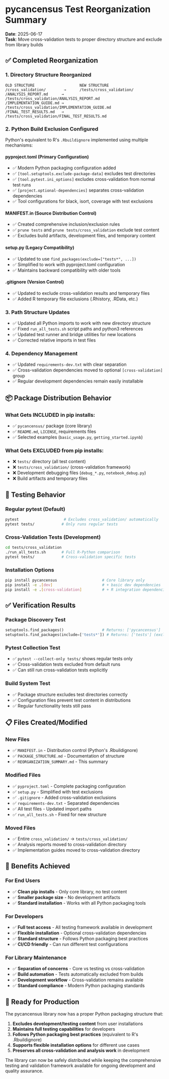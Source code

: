 # pycancensus Test Reorganization Summary

**Date**: 2025-06-17  
**Task**: Move cross-validation tests to proper directory structure and exclude from library builds

## ✅ **Completed Reorganization**

### 1. **Directory Structure Reorganized**
```
OLD STRUCTURE                    NEW STRUCTURE
/cross_validation/        →      /tests/cross_validation/
/ANALYSIS_REPORT.md      →      /tests/cross_validation/ANALYSIS_REPORT.md
/IMPLEMENTATION_GUIDE.md →      /tests/cross_validation/IMPLEMENTATION_GUIDE.md
/FINAL_TEST_RESULTS.md   →      /tests/cross_validation/FINAL_TEST_RESULTS.md
```

### 2. **Python Build Exclusion Configured**
Python's equivalent to R's `.Rbuildignore` implemented using multiple mechanisms:

#### **pyproject.toml** (Primary Configuration)
- ✅ Modern Python packaging configuration added
- ✅ `[tool.setuptools.exclude-package-data]` excludes test directories
- ✅ `[tool.pytest.ini_options]` excludes cross-validation from normal test runs
- ✅ `[project.optional-dependencies]` separates cross-validation dependencies
- ✅ Tool configurations for black, isort, coverage with test exclusions

#### **MANIFEST.in** (Source Distribution Control)
- ✅ Created comprehensive inclusion/exclusion rules
- ✅ `prune tests` and `prune tests/cross_validation` exclude test content
- ✅ Excludes build artifacts, development files, and temporary content

#### **setup.py** (Legacy Compatibility)
- ✅ Updated to use `find_packages(exclude=["tests*", ...])` 
- ✅ Simplified to work with pyproject.toml configuration
- ✅ Maintains backward compatibility with older tools

#### **.gitignore** (Version Control)
- ✅ Updated to exclude cross-validation results and temporary files
- ✅ Added R temporary file exclusions (.Rhistory, .RData, etc.)

### 3. **Path Structure Updates**
- ✅ Updated all Python imports to work with new directory structure
- ✅ Fixed `run_all_tests.sh` script paths and python3 references
- ✅ Updated test runner and bridge utilities for new locations
- ✅ Corrected relative imports in test files

### 4. **Dependency Management**
- ✅ Updated `requirements-dev.txt` with clear separation
- ✅ Cross-validation dependencies moved to optional `[cross-validation]` group
- ✅ Regular development dependencies remain easily installable

## 📦 **Package Distribution Behavior**

### **What Gets INCLUDED in pip installs:**
- ✅ `pycancensus/` package (core library)
- ✅ `README.md`, `LICENSE`, requirements files
- ✅ Selected examples (`basic_usage.py`, `getting_started.ipynb`)

### **What Gets EXCLUDED from pip installs:**
- ❌ `tests/` directory (all test content)
- ❌ `tests/cross_validation/` (cross-validation framework)
- ❌ Development debugging files (`debug_*.py`, `notebook_debug.py`)
- ❌ Build artifacts and temporary files

## 🧪 **Testing Behavior**

### **Regular pytest (Default)**
```bash
pytest                    # Excludes cross_validation/ automatically
pytest tests/            # Only runs regular tests
```

### **Cross-Validation Tests (Development)**
```bash
cd tests/cross_validation
./run_all_tests.sh       # Full R-Python comparison
pytest tests/            # Cross-validation specific tests
```

### **Installation Options**
```bash
pip install pycancensus                    # Core library only
pip install -e .[dev]                      # + basic dev dependencies  
pip install -e .[cross-validation]         # + R integration dependencies
```

## ✅ **Verification Results**

### **Package Discovery Test**
```python
setuptools.find_packages()                 # Returns: ['pycancensus']
setuptools.find_packages(include=['tests*']) # Returns: ['tests'] (excluded)
```

### **Pytest Collection Test**
- ✅ `pytest --collect-only tests/` shows regular tests only
- ✅ Cross-validation tests excluded from default runs
- ✅ Can still run cross-validation tests explicitly

### **Build System Test**
- ✅ Package structure excludes test directories correctly
- ✅ Configuration files prevent test content in distributions
- ✅ Regular functionality tests still pass

## 📋 **Files Created/Modified**

### **New Files**
- ✅ `MANIFEST.in` - Distribution control (Python's .Rbuildignore)
- ✅ `PACKAGE_STRUCTURE.md` - Documentation of structure
- ✅ `REORGANIZATION_SUMMARY.md` - This summary

### **Modified Files**
- ✅ `pyproject.toml` - Complete packaging configuration
- ✅ `setup.py` - Simplified with test exclusions
- ✅ `.gitignore` - Added cross-validation exclusions
- ✅ `requirements-dev.txt` - Separated dependencies
- ✅ All test files - Updated import paths
- ✅ `run_all_tests.sh` - Fixed for new structure

### **Moved Files**
- ✅ Entire `cross_validation/` → `tests/cross_validation/`
- ✅ Analysis reports moved to cross-validation directory
- ✅ Implementation guides moved to cross-validation directory

## 🎯 **Benefits Achieved**

### **For End Users**
- ✅ **Clean pip installs** - Only core library, no test content
- ✅ **Smaller package size** - No development artifacts
- ✅ **Standard installation** - Works with all Python packaging tools

### **For Developers**
- ✅ **Full test access** - All testing framework available in development
- ✅ **Flexible installation** - Optional cross-validation dependencies
- ✅ **Standard structure** - Follows Python packaging best practices
- ✅ **CI/CD friendly** - Can run different test configurations

### **For Library Maintenance**
- ✅ **Separation of concerns** - Core vs testing vs cross-validation
- ✅ **Build automation** - Tests automatically excluded from builds
- ✅ **Development workflow** - Cross-validation remains available
- ✅ **Standard compliance** - Modern Python packaging standards

## 🚀 **Ready for Production**

The pycancensus library now has a proper Python packaging structure that:

1. **Excludes development/testing content** from user installations
2. **Maintains full testing capabilities** for developers
3. **Follows Python packaging best practices** (equivalent to R's .Rbuildignore)
4. **Supports flexible installation options** for different use cases
5. **Preserves all cross-validation and analysis work** in development

The library can now be safely distributed while keeping the comprehensive testing and validation framework available for ongoing development and quality assurance.